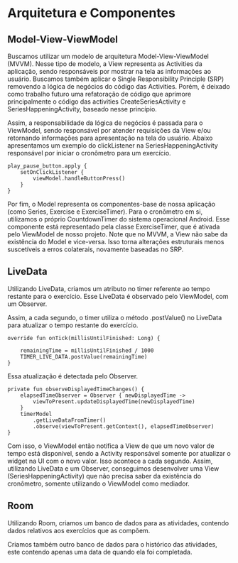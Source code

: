 # Arquitetura e Componentes 

## Model-View-ViewModel
Buscamos utilizar um modelo de arquitetura Model-View-ViewModel (MVVM). 
Nesse tipo de modelo, a View representa as Activities da aplicação, sendo responsáveis por mostrar na tela as informações ao usuário.
Buscamos também aplicar o Single Responsibility Principle (SRP) removendo a lógica de negócios do código das Activities.
Porém, é deixado como trabalho futuro uma refatoração de código que aprimore principalmente o código das activities CreateSeriesActivity e SeriesHappeningActivity, baseado nesse princípio.

Assim, a responsabilidade da lógica de negócios é passada para o ViewModel, sendo responsável por atender requisições da View e/ou retornando informações para apresentação na tela do usuário. 
Abaixo apresentamos um exemplo do clickListener na SeriesHappeningActivity responsável por iniciar o cronômetro para um exercício.

    play_pause_button.apply {
        setOnClickListener {
            viewModel.handleButtonPress()
        }
    }

Por fim, o Model representa os componentes-base de nossa aplicação (como Series, Exercise e ExerciseTimer).
Para o cronômetro em si, utilizamos o próprio CountdownTimer do sistema operacional Android. 
Esse componente está representado pela classe ExerciseTimer, que é ativada pelo ViewModel de nosso projeto.
Note que no MVVM, a View não sabe da existência do Model e vice-versa.
Isso torna alterações estruturais menos suscetíveis a erros colaterais, novamente baseadas no SRP.

## LiveData
Utilizando LiveData, criamos um atributo no timer referente ao tempo restante para o exercício. 
Esse LiveData é observado pelo ViewModel, com um Observer. 

Assim, a cada segundo, o timer utiliza o método .postValue() no LiveData para atualizar o tempo restante do exercício.

    override fun onTick(millisUntilFinished: Long) {

        remainingTime = millisUntilFinished / 1000
        TIMER_LIVE_DATA.postValue(remainingTime)
    }

Essa atualização é detectada pelo Observer.

    private fun observeDisplayedTimeChanges() {
        elapsedTimeObserver = Observer { newDisplayedTime ->
            viewToPresent.updateDisplayedTime(newDisplayedTime)
        }
        timerModel
            .getLiveDataFromTimer()
            .observe(viewToPresent.getContext(), elapsedTimeObserver)
    }

Com isso, o ViewModel então notifica a View de que um novo valor de tempo está disponível, sendo a Activity responsável somente por atualizar o widget na UI com o novo valor. Isso acontece a cada segundo. 
Assim, utilizando LiveData e um Observer, conseguimos desenvolver uma View (SeriesHappeningActivity) que não precisa saber da existência do cronômetro, somente utilizando o ViewModel como mediador. 

## Room
Utilizando Room, criamos um banco de dados para as atividades, contendo dados relativos aos exercícios que as compõem.

Criamos também outro banco de dados para o histórico das atividades, este contendo apenas uma data de quando ela foi completada.